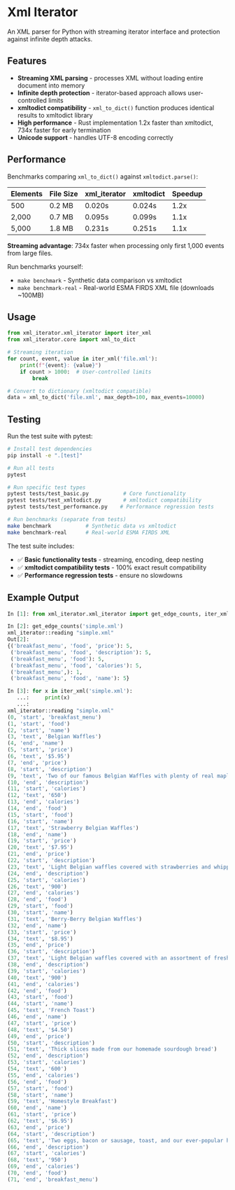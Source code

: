# Xml Iterator

An XML parser for Python with streaming iterator interface and protection against infinite depth attacks.

## Features

- **Streaming XML parsing** - processes XML without loading entire document into memory
- **Infinite depth protection** - iterator-based approach allows user-controlled limits
- **xmltodict compatibility** - `xml_to_dict()` function produces identical results to xmltodict library
- **High performance** - Rust implementation 1.2x faster than xmltodict, 734x faster for early termination
- **Unicode support** - handles UTF-8 encoding correctly

## Performance

Benchmarks comparing `xml_to_dict()` against `xmltodict.parse()`:

| Elements | File Size | xml_iterator | xmltodict | Speedup |
|----------|-----------|--------------|-----------|---------|
| 500 | 0.2 MB | 0.020s | 0.024s | 1.2x |
| 2,000 | 0.7 MB | 0.095s | 0.099s | 1.1x |
| 5,000 | 1.8 MB | 0.231s | 0.251s | 1.1x |

**Streaming advantage**: 734x faster when processing only first 1,000 events from large files.

Run benchmarks yourself:
- `make benchmark` - Synthetic data comparison vs xmltodict
- `make benchmark-real` - Real-world ESMA FIRDS XML file (downloads ~100MB)

## Usage

```python
from xml_iterator.xml_iterator import iter_xml
from xml_iterator.core import xml_to_dict

# Streaming iteration
for count, event, value in iter_xml('file.xml'):
    print(f"{event}: {value}")
    if count > 1000:  # User-controlled limits
        break

# Convert to dictionary (xmltodict compatible)
data = xml_to_dict('file.xml', max_depth=100, max_events=10000)
```

## Testing

Run the test suite with pytest:

```bash
# Install test dependencies
pip install -e ".[test]"

# Run all tests
pytest

# Run specific test types
pytest tests/test_basic.py           # Core functionality
pytest tests/test_xmltodict.py       # xmltodict compatibility
pytest tests/test_performance.py    # Performance regression tests

# Run benchmarks (separate from tests)
make benchmark           # Synthetic data vs xmltodict
make benchmark-real      # Real-world ESMA FIRDS XML
```

The test suite includes:
- ✅ **Basic functionality tests** - streaming, encoding, deep nesting
- ✅ **xmltodict compatibility tests** - 100% exact result compatibility
- ✅ **Performance regression tests** - ensure no slowdowns

## Example Output

```python
In [1]: from xml_iterator.xml_iterator import get_edge_counts, iter_xml

In [2]: get_edge_counts('simple.xml')
xml_iterator::reading "simple.xml"
Out[2]: 
{('breakfast_menu', 'food', 'price'): 5,
 ('breakfast_menu', 'food', 'description'): 5,
 ('breakfast_menu', 'food'): 5,
 ('breakfast_menu', 'food', 'calories'): 5,
 ('breakfast_menu',): 1,
 ('breakfast_menu', 'food', 'name'): 5}

In [3]: for x in iter_xml('simple.xml'):
   ...:     print(x)
   ...: 
xml_iterator::reading "simple.xml"
(0, 'start', 'breakfast_menu')
(1, 'start', 'food')
(2, 'start', 'name')
(3, 'text', 'Belgian Waffles')
(4, 'end', 'name')
(5, 'start', 'price')
(6, 'text', '$5.95')
(7, 'end', 'price')
(8, 'start', 'description')
(9, 'text', 'Two of our famous Belgian Waffles with plenty of real maple syrup')
(10, 'end', 'description')
(11, 'start', 'calories')
(12, 'text', '650')
(13, 'end', 'calories')
(14, 'end', 'food')
(15, 'start', 'food')
(16, 'start', 'name')
(17, 'text', 'Strawberry Belgian Waffles')
(18, 'end', 'name')
(19, 'start', 'price')
(20, 'text', '$7.95')
(21, 'end', 'price')
(22, 'start', 'description')
(23, 'text', 'Light Belgian waffles covered with strawberries and whipped cream')
(24, 'end', 'description')
(25, 'start', 'calories')
(26, 'text', '900')
(27, 'end', 'calories')
(28, 'end', 'food')
(29, 'start', 'food')
(30, 'start', 'name')
(31, 'text', 'Berry-Berry Belgian Waffles')
(32, 'end', 'name')
(33, 'start', 'price')
(34, 'text', '$8.95')
(35, 'end', 'price')
(36, 'start', 'description')
(37, 'text', 'Light Belgian waffles covered with an assortment of fresh berries and whipped cream')
(38, 'end', 'description')
(39, 'start', 'calories')
(40, 'text', '900')
(41, 'end', 'calories')
(42, 'end', 'food')
(43, 'start', 'food')
(44, 'start', 'name')
(45, 'text', 'French Toast')
(46, 'end', 'name')
(47, 'start', 'price')
(48, 'text', '$4.50')
(49, 'end', 'price')
(50, 'start', 'description')
(51, 'text', 'Thick slices made from our homemade sourdough bread')
(52, 'end', 'description')
(53, 'start', 'calories')
(54, 'text', '600')
(55, 'end', 'calories')
(56, 'end', 'food')
(57, 'start', 'food')
(58, 'start', 'name')
(59, 'text', 'Homestyle Breakfast')
(60, 'end', 'name')
(61, 'start', 'price')
(62, 'text', '$6.95')
(63, 'end', 'price')
(64, 'start', 'description')
(65, 'text', 'Two eggs, bacon or sausage, toast, and our ever-popular hash browns')
(66, 'end', 'description')
(67, 'start', 'calories')
(68, 'text', '950')
(69, 'end', 'calories')
(70, 'end', 'food')
(71, 'end', 'breakfast_menu')
```
